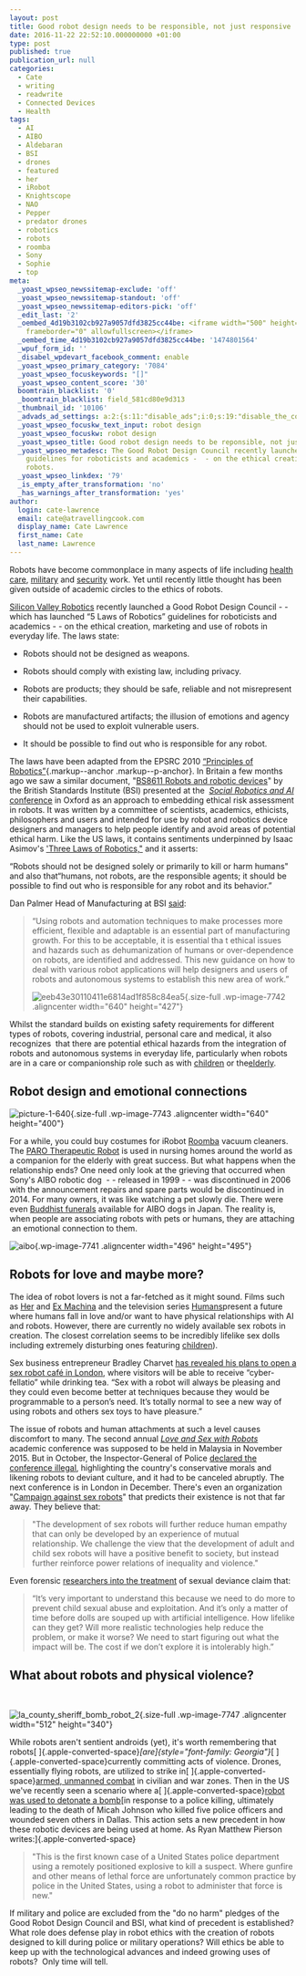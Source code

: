 ```yaml
---
layout: post
title: Good robot design needs to be responsible, not just responsive
date: 2016-11-22 22:52:10.000000000 +01:00
type: post
published: true
publication_url: null
categories:
  - Cate
  - writing
  - readwrite
  - Connected Devices
  - Health
tags:
  - AI
  - AIBO
  - Aldebaran
  - BSI
  - drones
  - featured
  - her
  - iRobot
  - Knightscope
  - NAO
  - Pepper
  - predator drones
  - robotics
  - robots
  - roomba
  - Sony
  - Sophie
  - top
meta:
  _yoast_wpseo_newssitemap-exclude: 'off'
  _yoast_wpseo_newssitemap-standout: 'off'
  _yoast_wpseo_newssitemap-editors-pick: 'off'
  _edit_last: '2'
  _oembed_4d19b3102cb927a9057dfd3825cc44be: <iframe width="500" height="281" src="https://www.youtube.com/embed/SJ2n0wlioGg?feature=oembed"
    frameborder="0" allowfullscreen></iframe>
  _oembed_time_4d19b3102cb927a9057dfd3825cc44be: '1474801564'
  _wpuf_form_id: ''
  _disabel_wpdevart_facebook_comment: enable
  _yoast_wpseo_primary_category: '7084'
  _yoast_wpseo_focuskeywords: "[]"
  _yoast_wpseo_content_score: '30'
  boomtrain_blacklist: '0'
  _boomtrain_blacklist: field_581cd80e9d313
  _thumbnail_id: '10106'
  _advads_ad_settings: a:2:{s:11:"disable_ads";i:0;s:19:"disable_the_content";i:0;}
  _yoast_wpseo_focuskw_text_input: robot design
  _yoast_wpseo_focuskw: robot design
  _yoast_wpseo_title: Good robot design needs to be reponsible, not just responsive
  _yoast_wpseo_metadesc: The Good Robot Design Council recently launched with its
    guidelines for roboticists and academics -  - on the ethical creation and use of
    robots.
  _yoast_wpseo_linkdex: '79'
  _is_empty_after_transformation: 'no'
  _has_warnings_after_transformation: 'yes'
author:
  login: cate-lawrence
  email: cate@atravellingcook.com
  display_name: Cate Lawrence
  first_name: Cate
  last_name: Lawrence
---
```

Robots have become commonplace in many aspects of life including [health
care](https://readwrite.com/2016/04/24/robots-replacing-humans-in-customer-care-pr1/),
[military](https://www.theguardian.com/world/2016/aug/06/drones-playbook-white-house-nsc-obama-clinton-trump) and [security](https://readwrite.com/2016/09/02/robots-replace-us-dangerous-jobs-pl4/) work.
Yet until recently little thought has been given outside of academic
circles to the ethics of robots.

[Silicon Valley Robotics](https://svrobo.org/) recently launched a Good
Robot Design Council - - which has launched “5 Laws of Robotics”
guidelines for roboticists and academics - - on the ethical creation,
marketing and use of robots in everyday life. The laws state:

-   <div id="1fac">

    </div>

    Robots should not be designed as weapons.
-   <div id="a481">

    </div>

    Robots should comply with existing law, including privacy.
-   <div id="69df">

    </div>

    Robots are products; they should be safe, reliable and not
    misrepresent their capabilities.
-   <div id="742c">

    </div>

    Robots are manufactured artifacts; the illusion of emotions and
    agency should not be used to exploit vulnerable users.
-   <div id="593f">

    </div>

    It should be possible to find out who is responsible for any robot.

The laws have been adapted from the EPSRC 2010 [“Principles of
Robotics”](https://www.epsrc.ac.uk/research/ourportfolio/themes/engineering/activities/principlesofrobotics/){.markup--anchor
.markup--p-anchor}. In Britain a few months ago we saw a similar
document, "[BS8611 Robots and robotic
devices](http://shop.bsigroup.com/ProductDetail?pid=000000000030320089)"
by the British Standards Institute (BSI) presented at the  [*Social
Robotics and AI* conference](http://socialroboticsai.com/) in Oxford as
an approach to embedding ethical risk assessment in robots. It was
written by a committee of scientists, academics, ethicists, philosophers
and users and intended for use by robot and robotics device designers
and managers to help people identify and avoid areas of potential
ethical harm. Like the US laws, it contains sentiments underpinned
by Isaac Asimov's ['Three Laws of
Robotics,"](http://www.auburn.edu/~vestmon/robotics.html) and it
asserts:

“Robots should not be designed solely or primarily to kill or harm
humans" and also that“humans, not robots, are the responsible agents; it
should be possible to find out who is responsible for any robot and its
behavior.”

Dan Palmer Head of Manufacturing at BSI
[said](http://www.bsigroup.com/en-GB/about-bsi/media-centre/press-releases/2016/april/-Standard--highlighting-the-ethical-hazards-of-robots-is-published/#.V-e4_ZN95E4):

> “Using robots and automation techniques to make processes more
> efficient, flexible and adaptable is an essential part of
> manufacturing growth. For this to be acceptable, it is essential tha t
> ethical issues and hazards such as dehumanization of humans or
> over-dependence on robots, are identified and addressed. This new
> guidance on how to deal with various robot applications will help
> designers and users of robots and autonomous systems to establish this
> new area of work.”
>
> ![eeb43e30110411e6814ad1f858c84ea5](rw-import/eeb43e30110411e6814ad1f858c84ea5.jpg){.size-full
> .wp-image-7742 .aligncenter width="640" height="427"}

Whilst the standard builds on existing safety requirements for different
types of robots, covering industrial, personal care and medical, it also
recognizes  that there are potential ethical hazards from the
integration of robots and autonomous systems in everyday life,
particularly when robots are in a care or companionship role such as
with [children](https://attain.news/story/8767) or
the[elderly](http://www.parorobots.com/index.asp).

Robot design and emotional connections
--------------------------------------

![picture-1-640](rw-import/Picture-1-640.jpg){.size-full
.wp-image-7743 .aligncenter width="640" height="400"}

For a while, you could buy costumes for
iRobot [Roomba](http://www.24-7pressrelease.com/press-release/entrepreneurial-kids-at-myroombud-expand-roomba-roombud-costume-line-and-distribution-for-2006-10521.php)
vacuum cleaners. The [PARO Therapeutic
Robot](http://www.parorobots.com/index.asp) is used in nursing homes
around the world as a companion for the elderly with great success. But
what happens when the relationship ends? One need only look at the
grieving that occurred when Sony's AIBO robotic dog  - - released in
1999 - - was discontinued in 2006 with the announcement repairs and
spare parts would be discontinued in 2014. For many owners, it was like
watching a pet slowly die. There were even [Buddhist
funerals](https://www.dramafever.com/news/dead-robot-dogs-can-now-get-a-proper-buddhist-funeral/%7B%5B%7Bnotification.object.url%7D%5D%7D)
available for AIBO dogs in Japan. The reality is, when people are
associating robots with pets or humans, they are attaching  an emotional
connection to them.

![aibo](rw-import/aibo.jpg){.wp-image-7741
.aligncenter width="496" height="495"}

Robots for love and maybe more?
-------------------------------

The idea of robot lovers is not a far-fetched as it might sound. Films
such as [Her](http://www.imdb.com/title/tt1798709/) and [Ex
Machina](http://www.imdb.com/title/tt0470752/?ref_=nv_sr_1) and the
television series [Humans](http://www.imdb.com/title/tt4122068/)present
a future where humans fall in love and/or want to have physical
relationships with AI and robots. However, there are currently no widely
available sex robots in creation. The closest correlation seems to be
incredibly lifelike sex dolls including extremely disturbing ones
featuring
[children](http://www.vice.com/read/japan-trottla-dolls-lifesize-lingerie)).

Sex business entrepreneur Bradley Charvet [has revealed his plans to
open a sex robot café in
London](http://www.breitbart.com/tech/2016/10/01/sex-robot-cafe-open-london/),
where visitors will be able to receive “cyber-fellatio” while drinking
tea. “Sex with a robot will always be pleasing and they could even
become better at techniques because they would be programmable to a
person’s need. It’s totally normal to see a new way of using robots and
others sex toys to have pleasure.”

The issue of robots and human attachments at such a level causes
discomfort to many. The second annual *[Love and Sex with
Robots](http://loveandsexwithrobots.org/)* academic conference was
supposed to be held in Malaysia in November 2015. But in October, the
Inspector-General of Police [declared the conference
illegal](http://www.freemalaysiatoday.com/category/nation/2015/10/13/igp-declares-sex-with-robots-conference-illegal/),
highlighting the country's conservative morals and likening robots to
deviant culture, and it had to be canceled abruptly. The next conference
is in London in December. There's even an organization "[Campaign
against sex robots](https://campaignagainstsexrobots.org/)" that
predicts their existence is not that far away. They believe that:

> "The development of sex robots will further reduce human empathy that
> can only be developed by an experience of mutual relationship. We
> challenge the view that the development of adult and child sex robots
> will have a positive benefit to society, but instead further reinforce
> power relations of inequality and violence."

Even forensic [researchers into the
treatment](https://www.newscientist.com/article/2099607-could-sex-robots-and-virtual-reality-treat-paedophilia/)
of sexual deviance claim that:

> “It’s very important to understand this because we need to do more to
> prevent child sexual abuse and exploitation. And it’s only a matter of
> time before dolls are souped up with artificial intelligence. How
> lifelike can they get? Will more realistic technologies help reduce
> the problem, or make it worse? We need to start figuring out what the
> impact will be. The cost if we don’t explore it is intolerably high.”

What about robots and physical violence?
----------------------------------------

 

![la\_county\_sheriff\_bomb\_robot\_2](rw-import/LA_County_Sheriff_Bomb_Robot_2.jpg){.size-full
.wp-image-7747 .aligncenter width="512" height="340"}

While robots aren't sentient androids (yet), it's worth remembering that
robots[ ]{.apple-converted-space}*[are]{style="font-family: Georgia"}*[ ]{.apple-converted-space}currently
committing acts of violence. Drones, essentially flying robots, are
utilized to strike in[ ]{.apple-converted-space}[armed, unmanned
combat](https://dronewars.net/drones-and-targeted-killing/) in civilian
and war zones. Then in the US we've recently seen a scenario where
a[ ]{.apple-converted-space}[robot was used to detonate a
bomb](https://readwrite.com/2016/07/12/killing-dallas-shooter-robot-right-choice-dt1/)[in
response to a police killing, ultimately leading to the death of Micah
Johnson who killed five police officers and wounded seven others in
Dallas. This action sets a new precedent in how these robotic devices
are being used at home. As Ryan Matthew Pierson
writes:]{.apple-converted-space}

> "This is the first known case of a United States police department
> using a remotely positioned explosive to kill a suspect. Where gunfire
> and other means of lethal force are unfortunately common practice by
> police in the United States, using a robot to administer that force is
> new."

If military and police are excluded from the "do no harm" pledges of the
Good Robot Design Council and BSI, what kind of precedent is
established? What role does defense play in robot ethics with the
creation of robots designed to kill during police or military
operations? Will ethics be able to keep up with the technological
advances and indeed growing uses of robots?  Only time will tell.
